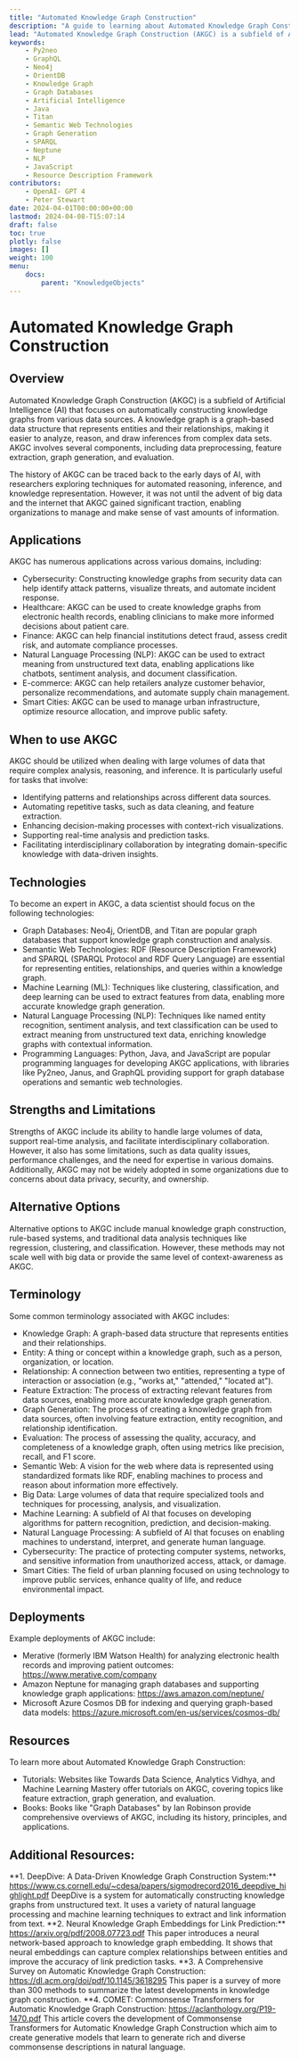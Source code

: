 ```yaml
---
title: "Automated Knowledge Graph Construction"
description: "A guide to learning about Automated Knowledge Graph Construction for data science students."
lead: "Automated Knowledge Graph Construction (AKGC) is a subfield of Artificial Intelligence (AI) that focuses on automatically constructing knowledge graphs from various data sources."
keywords:
    - Py2neo
    - GraphQL 
    - Neo4j 
    - OrientDB 
    - Knowledge Graph 
    - Graph Databases 
    - Artificial Intelligence 
    - Java 
    - Titan 
    - Semantic Web Technologies 
    - Graph Generation 
    - SPARQL 
    - Neptune 
    - NLP 
    - JavaScript 
    - Resource Description Framework
contributors:
    - OpenAI- GPT 4
    - Peter Stewart
date: 2024-04-01T00:00:00+00:00
lastmod: 2024-04-08-T15:07:14
draft: false
toc: true
plotly: false
images: []
weight: 100
menu:
    docs:
        parent: "KnowledgeObjects"
---
```


# Automated Knowledge Graph Construction

## Overview

Automated Knowledge Graph Construction (AKGC) is a subfield of Artificial Intelligence (AI) that focuses on automatically constructing knowledge graphs from various data sources. A knowledge graph is a graph-based data structure that represents entities and their relationships, making it easier to analyze, reason, and draw inferences from complex data sets. AKGC involves several components, including data preprocessing, feature extraction, graph generation, and evaluation.

 The history of AKGC can be traced back to the early days of AI, with researchers exploring techniques for automated reasoning, inference, and knowledge representation. However, it was not until the advent of big data and the internet that AKGC gained significant traction, enabling organizations to manage and make sense of vast amounts of information.

## Applications

 AKGC has numerous applications across various domains, including:

 - Cybersecurity: Constructing knowledge graphs from security data can help identify attack patterns, visualize threats, and automate incident response.
 - Healthcare: AKGC can be used to create knowledge graphs from electronic health records, enabling clinicians to make more informed decisions about patient care.
 - Finance: AKGC can help financial institutions detect fraud, assess credit risk, and automate compliance processes.
 - Natural Language Processing (NLP): AKGC can be used to extract meaning from unstructured text data, enabling applications like chatbots, sentiment analysis, and document classification.
 - E-commerce: AKGC can help retailers analyze customer behavior, personalize recommendations, and automate supply chain management.
 - Smart Cities: AKGC can be used to manage urban infrastructure, optimize resource allocation, and improve public safety.

## When to use AKGC

 AKGC should be utilized when dealing with large volumes of data that require complex analysis, reasoning, and inference. It is particularly useful for tasks that involve:
 - Identifying patterns and relationships across different data sources.
 - Automating repetitive tasks, such as data cleaning, and feature extraction.
 - Enhancing decision-making processes with context-rich visualizations.
 - Supporting real-time analysis and prediction tasks.
 - Facilitating interdisciplinary collaboration by integrating domain-specific knowledge with data-driven insights.

## Technologies

 To become an expert in AKGC, a data scientist should focus on the following technologies:
 - Graph Databases: Neo4j, OrientDB, and Titan are popular graph databases that support knowledge graph construction and analysis.
 - Semantic Web Technologies: RDF (Resource Description Framework) and SPARQL (SPARQL Protocol and RDF Query Language) are essential for representing entities, relationships, and queries within a knowledge graph.
 - Machine Learning (ML): Techniques like clustering, classification, and deep learning can be used to extract features from data, enabling more accurate knowledge graph generation.
 - Natural Language Processing (NLP): Techniques like named entity recognition, sentiment analysis, and text classification can be used to extract meaning from unstructured text data, enriching knowledge graphs with contextual information.
 - Programming Languages: Python, Java, and JavaScript are popular programming languages for developing AKGC applications, with libraries like Py2neo, Janus, and GraphQL providing support for graph database operations and semantic web technologies.

## Strengths and Limitations

 Strengths of AKGC include its ability to handle large volumes of data, support real-time analysis, and facilitate interdisciplinary collaboration. However, it also has some limitations, such as data quality issues, performance challenges, and the need for expertise in various domains. Additionally, AKGC may not be widely adopted in some organizations due to concerns about data privacy, security, and ownership.

## Alternative Options

 Alternative options to AKGC include manual knowledge graph construction, rule-based systems, and traditional data analysis techniques like regression, clustering, and classification. However, these methods may not scale well with big data or provide the same level of context-awareness as AKGC.

## Terminology

 Some common terminology associated with AKGC includes:
 - Knowledge Graph: A graph-based data structure that represents entities and their relationships.
 - Entity: A thing or concept within a knowledge graph, such as a person, organization, or location.
 - Relationship: A connection between two entities, representing a type of interaction or association (e.g., "works at," "attended," "located at").
 - Feature Extraction: The process of extracting relevant features from data sources, enabling more accurate knowledge graph generation.
 - Graph Generation: The process of creating a knowledge graph from data sources, often involving feature extraction, entity recognition, and relationship identification.
 - Evaluation: The process of assessing the quality, accuracy, and completeness of a knowledge graph, often using metrics like precision, recall, and F1 score.
 - Semantic Web: A vision for the web where data is represented using standardized formats like RDF, enabling machines to process and reason about information more effectively.
 - Big Data: Large volumes of data that require specialized tools and techniques for processing, analysis, and visualization.
 - Machine Learning: A subfield of AI that focuses on developing algorithms for pattern recognition, prediction, and decision-making.
 - Natural Language Processing: A subfield of AI that focuses on enabling machines to understand, interpret, and generate human language.
 - Cybersecurity: The practice of protecting computer systems, networks, and sensitive information from unauthorized access, attack, or damage.
 - Smart Cities: The field of urban planning focused on using technology to improve public services, enhance quality of life, and reduce environmental impact.

## Deployments

 Example deployments of AKGC include:
 - Merative (formerly IBM Watson Health) for analyzing electronic health records and improving patient outcomes: https://www.merative.com/company
 - Amazon Neptune for managing graph databases and supporting knowledge graph applications: https://aws.amazon.com/neptune/
 - Microsoft Azure Cosmos DB for indexing and querying graph-based data models: https://azure.microsoft.com/en-us/services/cosmos-db/

 ## Resources

To learn more about Automated Knowledge Graph Construction:
 - Tutorials: Websites like Towards Data Science, Analytics Vidhya, and Machine Learning Mastery offer tutorials on AKGC, covering topics like feature extraction, graph generation, and evaluation.
 - Books: Books like "Graph Databases" by Ian Robinson provide comprehensive overviews of AKGC, including its history, principles, and applications.

## Additional Resources:

 \*\*1. DeepDive: A Data-Driven Knowledge Graph Construction System:\*\* https://www.cs.cornell.edu/~cdesa/papers/sigmodrecord2016_deepdive_highlight.pdf
 DeepDive is a system for automatically constructing knowledge graphs from unstructured text. It uses a variety of natural language processing and machine learning techniques to extract and link information from text.
 \*\*2. Neural Knowledge Graph Embeddings for Link Prediction:\*\* https://arxiv.org/pdf/2008.07723.pdf
 This paper introduces a neural network-based approach to knowledge graph embedding. It shows that neural embeddings can capture complex relationships between entities and improve the accuracy of link prediction tasks.
 \*\*3. A Comprehensive Survey on Automatic Knowledge Graph
Construction: https://dl.acm.org/doi/pdf/10.1145/3618295
This paper is a survey of more than 300 methods to summarize
the latest developments in knowledge graph construction.
\*\*4. COMET: Commonsense Transformers for Automatic Knowledge Graph Construction: https://aclanthology.org/P19-1470.pdf
This article covers the development of Commonsense Transformers
for Automatic Knowledge Graph Construction which aim to create generative models that learn to generate rich and diverse commonsense descriptions in natural language.


